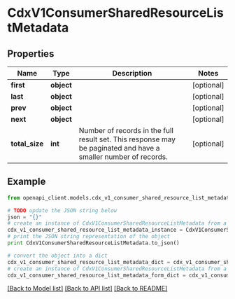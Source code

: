 # CdxV1ConsumerSharedResourceListMetadata


## Properties
Name | Type | Description | Notes
------------ | ------------- | ------------- | -------------
**first** | **object** |  | [optional] 
**last** | **object** |  | [optional] 
**prev** | **object** |  | [optional] 
**next** | **object** |  | [optional] 
**total_size** | **int** | Number of records in the full result set. This response may be paginated and have a smaller number of records. | [optional] 

## Example

```python
from openapi_client.models.cdx_v1_consumer_shared_resource_list_metadata import CdxV1ConsumerSharedResourceListMetadata

# TODO update the JSON string below
json = "{}"
# create an instance of CdxV1ConsumerSharedResourceListMetadata from a JSON string
cdx_v1_consumer_shared_resource_list_metadata_instance = CdxV1ConsumerSharedResourceListMetadata.from_json(json)
# print the JSON string representation of the object
print CdxV1ConsumerSharedResourceListMetadata.to_json()

# convert the object into a dict
cdx_v1_consumer_shared_resource_list_metadata_dict = cdx_v1_consumer_shared_resource_list_metadata_instance.to_dict()
# create an instance of CdxV1ConsumerSharedResourceListMetadata from a dict
cdx_v1_consumer_shared_resource_list_metadata_form_dict = cdx_v1_consumer_shared_resource_list_metadata.from_dict(cdx_v1_consumer_shared_resource_list_metadata_dict)
```
[[Back to Model list]](../ccloud/README.md#documentation-for-models) [[Back to API list]](../ccloud/README.md#documentation-for-api-endpoints) [[Back to README]](../ccloud/README.md)



